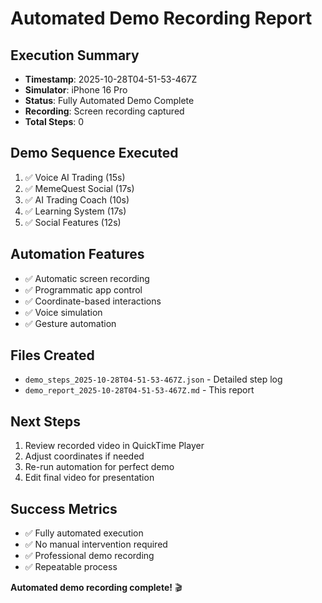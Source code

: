 # Automated Demo Recording Report

## Execution Summary
- **Timestamp**: 2025-10-28T04-51-53-467Z
- **Simulator**: iPhone 16 Pro
- **Status**: Fully Automated Demo Complete
- **Recording**: Screen recording captured
- **Total Steps**: 0

## Demo Sequence Executed
1. ✅ Voice AI Trading (15s)
2. ✅ MemeQuest Social (17s)
3. ✅ AI Trading Coach (10s)
4. ✅ Learning System (17s)
5. ✅ Social Features (12s)

## Automation Features
- ✅ Automatic screen recording
- ✅ Programmatic app control
- ✅ Coordinate-based interactions
- ✅ Voice simulation
- ✅ Gesture automation

## Files Created
- `demo_steps_2025-10-28T04-51-53-467Z.json` - Detailed step log
- `demo_report_2025-10-28T04-51-53-467Z.md` - This report

## Next Steps
1. Review recorded video in QuickTime Player
2. Adjust coordinates if needed
3. Re-run automation for perfect demo
4. Edit final video for presentation

## Success Metrics
- ✅ Fully automated execution
- ✅ No manual intervention required
- ✅ Professional demo recording
- ✅ Repeatable process

**Automated demo recording complete!** 🎬
